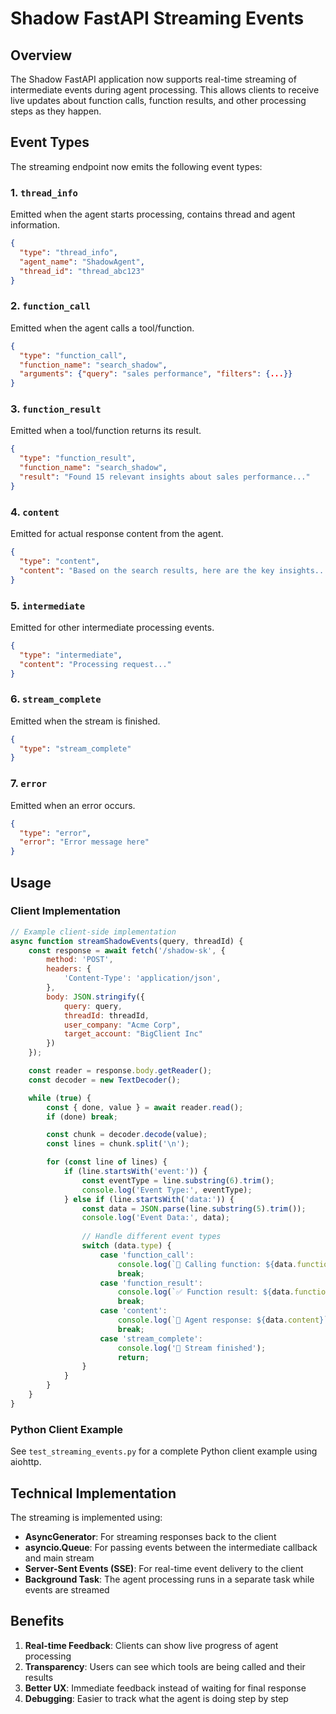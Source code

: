 # Shadow FastAPI Streaming Events

## Overview

The Shadow FastAPI application now supports real-time streaming of intermediate events during agent processing. This allows clients to receive live updates about function calls, function results, and other processing steps as they happen.

## Event Types

The streaming endpoint now emits the following event types:

### 1. `thread_info`
Emitted when the agent starts processing, contains thread and agent information.
```json
{
  "type": "thread_info",
  "agent_name": "ShadowAgent",
  "thread_id": "thread_abc123"
}
```

### 2. `function_call`
Emitted when the agent calls a tool/function.
```json
{
  "type": "function_call",
  "function_name": "search_shadow",
  "arguments": {"query": "sales performance", "filters": {...}}
}
```

### 3. `function_result`
Emitted when a tool/function returns its result.
```json
{
  "type": "function_result",
  "function_name": "search_shadow",
  "result": "Found 15 relevant insights about sales performance..."
}
```

### 4. `content`
Emitted for actual response content from the agent.
```json
{
  "type": "content",
  "content": "Based on the search results, here are the key insights..."
}
```

### 5. `intermediate`
Emitted for other intermediate processing events.
```json
{
  "type": "intermediate",
  "content": "Processing request..."
}
```

### 6. `stream_complete`
Emitted when the stream is finished.
```json
{
  "type": "stream_complete"
}
```

### 7. `error`
Emitted when an error occurs.
```json
{
  "type": "error",
  "error": "Error message here"
}
```

## Usage

### Client Implementation

```javascript
// Example client-side implementation
async function streamShadowEvents(query, threadId) {
    const response = await fetch('/shadow-sk', {
        method: 'POST',
        headers: {
            'Content-Type': 'application/json',
        },
        body: JSON.stringify({
            query: query,
            threadId: threadId,
            user_company: "Acme Corp",
            target_account: "BigClient Inc"
        })
    });

    const reader = response.body.getReader();
    const decoder = new TextDecoder();

    while (true) {
        const { done, value } = await reader.read();
        if (done) break;

        const chunk = decoder.decode(value);
        const lines = chunk.split('\n');

        for (const line of lines) {
            if (line.startsWith('event:')) {
                const eventType = line.substring(6).trim();
                console.log('Event Type:', eventType);
            } else if (line.startsWith('data:')) {
                const data = JSON.parse(line.substring(5).trim());
                console.log('Event Data:', data);
                
                // Handle different event types
                switch (data.type) {
                    case 'function_call':
                        console.log(`🔧 Calling function: ${data.function_name}`);
                        break;
                    case 'function_result':
                        console.log(`✅ Function result: ${data.function_name}`);
                        break;
                    case 'content':
                        console.log(`💬 Agent response: ${data.content}`);
                        break;
                    case 'stream_complete':
                        console.log('🏁 Stream finished');
                        return;
                }
            }
        }
    }
}
```

### Python Client Example

See `test_streaming_events.py` for a complete Python client example using aiohttp.

## Technical Implementation

The streaming is implemented using:
- **AsyncGenerator**: For streaming responses back to the client
- **asyncio.Queue**: For passing events between the intermediate callback and main stream
- **Server-Sent Events (SSE)**: For real-time event delivery to the client
- **Background Task**: The agent processing runs in a separate task while events are streamed

## Benefits

1. **Real-time Feedback**: Clients can show live progress of agent processing
2. **Transparency**: Users can see which tools are being called and their results
3. **Better UX**: Immediate feedback instead of waiting for final response
4. **Debugging**: Easier to track what the agent is doing step by step
